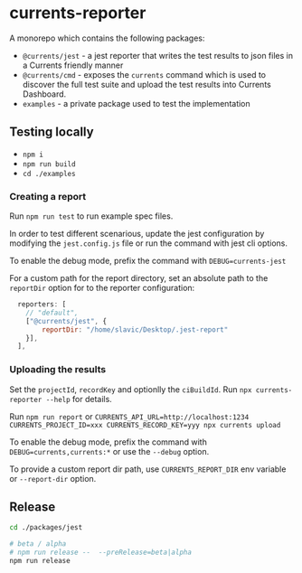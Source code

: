 # currents-reporter

A monorepo which contains the following packages:

- `@currents/jest` - a jest reporter that writes the test results to json files in a Currents friendly manner
- `@currents/cmd` - exposes the `currents` command which is used to discover the full test suite and upload the test results into Currents Dashboard.
- `examples` - a private package used to test the implementation

## Testing locally

- `npm i`
- `npm run build`
- `cd ./examples`

### Creating a report

Run `npm run test` to run example spec files.

In order to test different scenarious, update the jest configuration by modifying the `jest.config.js` file or run the command with jest cli options.

To enable the debug mode, prefix the command with `DEBUG=currents-jest`

For a custom path for the report directory, set an absolute path to the `reportDir` option for to the reporter configuration:

```javascript
  reporters: [
    // "default",
    ["@currents/jest", {
        reportDir: "/home/slavic/Desktop/.jest-report"
    }],
  ],
```

### Uploading the results

Set the `projectId`, `recordKey` and optionlly the `ciBuildId`. Run `npx currents-reporter --help` for details.

Run `npm run report` or `CURRENTS_API_URL=http://localhost:1234 CURRENTS_PROJECT_ID=xxx CURRENTS_RECORD_KEY=yyy npx currents upload`

To enable the debug mode, prefix the command with `DEBUG=currents,currents:*` or use the `--debug` option.

To provide a custom report dir path, use `CURRENTS_REPORT_DIR` env variable or `--report-dir` option.

## Release

```sh
cd ./packages/jest

# beta / alpha
# npm run release --  --preRelease=beta|alpha
npm run release
```
